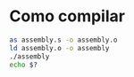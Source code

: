 # Como compilar

```bash  
as assembly.s -o assembly.o
ld assembly.o -o assembly
./assembly
echo $?
```  
